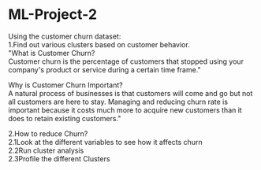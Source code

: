 # ML-Project-2

Using the customer churn dataset:    
1.Find out various clusters based on customer behavior.     
"What is Customer Churn?     
Customer churn is the percentage of customers that stopped using your company's product or service during a certain time frame."
    
Why is Customer Churn Important?    
A natural process of businesses is that customers will come and go but not all customers are here to stay. Managing and reducing churn rate is important
because it costs much more to acquire new customers than it does to retain existing customers."
    
2.How to reduce Churn?     
2.1Look at the different variables to see how it affects churn    
2.2Run cluster analysis     
2.3Profile the different Clusters     
